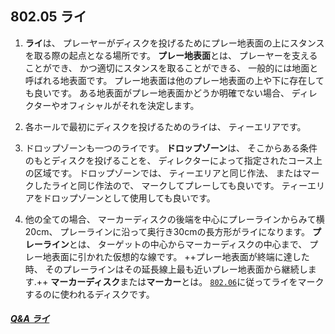 ## 802.05 ライ

1. **ライ**は、
プレーヤーがディスクを投げるためにプレー地表面の上にスタンスを取る際の起点となる場所です。
**プレー地表面**とは、
プレーヤーを支えることができ、
かつ適切にスタンスを取ることができる、
一般的には地面と呼ばれる地表面です。
プレー地表面は他のプレー地表面の上や下に存在しても良いです。
ある地表面がプレー地表面かどうか明確でない場合、
ディレクターやオフィシャルがそれを決定します。

1. 各ホールで最初にディスクを投げるためのライは、
ティーエリアです。

1. ドロップゾーンも一つのライです。
**ドロップゾーン**は、
そこからある条件のもとディスクを投げることを、
ディレクターによって指定されたコース上の区域です。
ドロップゾーンでは、
ティーエリアと同じ作法、
またはマークしたライと同じ作法ので、
マークしてプレーしても良いです。
ティーエリアをドロップゾーンとして使用しても良いです。

1. 他の全ての場合、
マーカーディスクの後端を中心にプレーラインからみて横20cm、
プレーラインに沿って奥行き30cmの長方形がライになります。
**プレーライン**とは、
ターゲットの中心からマーカーディスクの中心まで、
プレー地表面に引かれた仮想的な線です。
++プレー地表面が終端に達した時、
そのプレーラインはその延長線上最も近いプレー地表面から継続します.++
**マーカーディスク**または**マーカー**とは。
[`802.06`](80206)に従ってライをマークするのに使われるディスクです。

##### [Q&A ライ](qa-lie)


